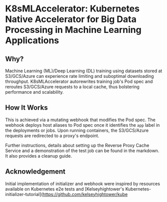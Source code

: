 # K8sMLAccelerator: Kubernetes Native Accelerator for Big Data Processing in Machine Learning Applications

## Why?

Machine Learning (ML)/Deep Learning (DL) training using datasets stored at S3/GCS/Azure can experience rate limiting and suboptimal downloading throughput. K8sMLAccelerator autorewrites training job's Pod spec and reroutes S3/GCS/Azure requests to a local cache, thus bolstering performance and scalability.

## How It Works

This is achieved via a mutating webhook that modifies the Pod spec. The webhook deploys host aliases to Pod spec once it identifies the `app` label in the deployments or jobs. Upon running containers, the S3/GCS/Azure requests are redirected to a proxy's endpoint.

Further instructions, details about setting up the Reverse Proxy Cache Service and a demonstration of the test job can be found in the markdown. It also provides a cleanup guide.

## Acknowledgement

Initial implementation of initializer and webhook were inspired by resources available on Kubernetes e2e tests and [Kelseyhightower's Kubernetes-initializer-tutorial](https://github.com/kelseyhightower/kube